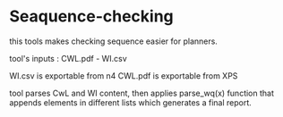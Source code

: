 # Seaquence-checking
this tools makes checking sequence easier for planners.

tool's inputs : CWL.pdf - WI.csv

WI.csv is exportable from n4
CWL.pdf is exportable from XPS

tool parses CwL and WI content, then applies parse_wq(x) function that appends elements in different lists which generates a final report.

